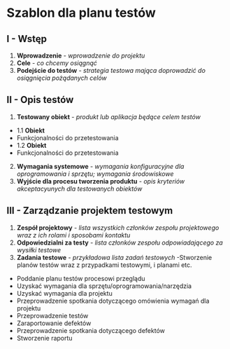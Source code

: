 # Szablon dla planu testów

## I - Wstęp

1. **Wprowadzenie** - _wprowadzenie do projektu_
2. **Cele** - _co chcemy osiągnąć_
3. **Podejście do testów** - _strategia testowa mająca doprowadzić do osiągnięcia pożądanych celów_

## II - Opis testów

1. **Testowany obiekt** - _produkt lub aplikacja będące celem testów_
  - 1.1 **Obiekt**
  -   Funkcjonalności do przetestowania
  - 1.2 **Obiekt**
  -    Funkcjonalności do przetestowania
2. **Wymagania systemowe** - _wymagania konfiguracyjne dla oprogramowania i sprzętu; wymagania środowiskowe_
3. **Wyjście dla procesu tworzenia produktu** - _opis kryteriów akceptacyunych dla testowanych obiektów_

## III - Zarządzanie projektem testowym

1. **Zespół projektowy** - _lista wszystkich członków zespołu projektowego wraz z ich rolami i sposobami kontaktu_
2. **Odpowiedzialni za testy** - _lista członków zespołu odpowiadającego za wysiłki testowe_
3. **Zadania testowe** - _przykładowa lista zadań testowych_
-Stworzenie planów testów wraz z przypadkami testowymi, i planami etc.
- Poddanie planu testów procesowi przeglądu
- Uzyskać wymagania dla sprzętu/oprogramowania/narzędzia
- Uzyskać wymagania dla projektu
- Przeprowadzenie spotkania dotyczącego omówienia wymagań dla projektu
- Przeprowadzenie testów
- Zaraportowanie defektów
- Przeprowadzenie spotkania dotyczącego defektów
- Stworzenie raportu

